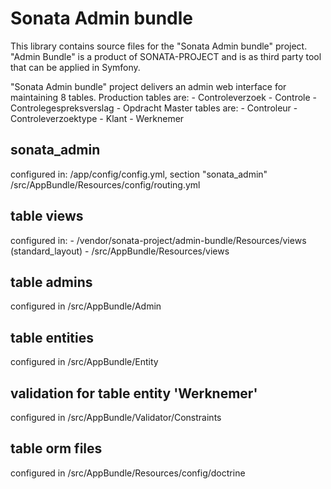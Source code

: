 Sonata Admin bundle
===================

This library contains source files for the "Sonata Admin bundle" project.
"Admin Bundle" is a product of SONATA-PROJECT and is as third party tool that can be applied in Symfony.

"Sonata Admin bundle" project delivers an admin web interface for maintaining 8 tables.
Production tables are:
    - Controleverzoek
    - Controle
    - Controlegespreksverslag
    - Opdracht
Master tables are:
    - Controleur
    - Controleverzoektype
    - Klant
    - Werknemer

sonata_admin
------------
configured in:
    /app/config/config.yml, section "sonata_admin"
    /src/AppBundle/Resources/config/routing.yml

table views
-----------
configured in:
    - /vendor/sonata-project/admin-bundle/Resources/views (standard_layout)
    - /src/AppBundle/Resources/views

table admins
------------
configured in /src/AppBundle/Admin

table entities
--------------
configured in /src/AppBundle/Entity    

validation for table entity 'Werknemer'
---------------------------------------
configured in /src/AppBundle/Validator/Constraints

table orm files
---------------
configured in /src/AppBundle/Resources/config/doctrine
